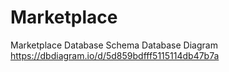 # Marketplace
Marketplace Database Schema
Database Diagram https://dbdiagram.io/d/5d859bdfff5115114db47b7a
